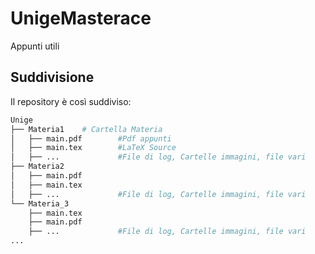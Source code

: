 # UnigeMasterace
Appunti utili


## Suddivisione

Il repository è così suddiviso: 


``` bash
Unige
├── Materia1    # Cartella Materia
│   ├── main.pdf        #Pdf appunti
│   ├── main.tex        #LaTeX Source
│   ├── ...             #File di log, Cartelle immagini, file vari
├── Materia2
│   ├── main.pdf
│   ├── main.tex
│   ├── ...             #File di log, Cartelle immagini, file vari
└── Materia_3
    ├── main.tex        
    ├── main.pdf
    ├── ...             #File di log, Cartelle immagini, file vari
...

```
